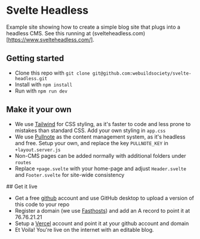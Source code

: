 # Svelte Headless
Example site showing how to create a simple blog site that plugs into a headless CMS.
See this running at (svelteheadless.com)[https://www.svelteheadless.com/].

## Getting started
- Clone this repo with `git clone git@github.com:webuildsociety/svelte-headless.git`
- Install with `npm install`
- Run with `npm run dev`

## Make it your own
- We use [Tailwind](https://tailwindcss.com/) for CSS styling, as it's faster to code and less prone to mistakes than standard CSS. Add your own styling in `app.css`
- We use [Pullnote](https://pullnote.com) as the content management system, as it's headless and free. Setup your own, and replace the key `PULLNOTE_KEY` in `+layout.server.js`
- Non-CMS pages can be added normally with additional folders under `routes`
- Replace `+page.svelte` with your home-page and adjust `Header.svelte` and `Footer.svelte` for site-wide consistency

## Get it live
- Get a free [github](https://github.com) account and use GitHub desktop to upload a version of this code to your repo
- Register a domain (we use [Fasthosts](https://fasthosts.co.uk)) and add an A record to point it at 76.76.21.21
- Setup a [Vercel](https://vercel.com) account and point it at your github account and domain
- Et Voila! You're live on the internet with an editable blog.
